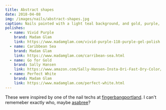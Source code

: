 ```yaml
---
title: Abstract shapes
date: 2018-04-08
img: /images/nails/abstract-shapes.jpg
caption: Nails painted with a light teal background, and gold, purple, and teal accents
polishes:
  - name: Vivid Purple
    brand: Madam Glam
    link: https://www.madamglam.com/vivid-purple-118-purple-gel-polish.html
  - name: Caribbean Sea
    brand: Madam Glam
    link: https://www.madamglam.com/carribean-sea.html
  - name: Go for Gold
    brand: Sally Hansen
    link: https://www.amazon.com/Sally-Hansen-Insta-Dri-Fast-Dry-Color/dp/B00H0E8CKE
  - name: Perfect White
    brand: Madam Glam
    link: https://www.madamglam.com/perfect-white.html
---
```


These were inspired by one of the nail techs at [fingerbangportland](https://instagram.com/fingerbangportland). I can't rememeber exactly who, maybe [asabree](https://instagram.com/asabree)?
